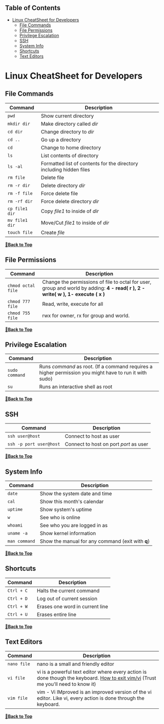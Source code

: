 ﻿## Table of Contents

- [Linux CheatSheet for Developers](#linux-cheatsheet-for-developers)
  - [File Commands](#file-commands)
  - [File Permissions](#file-permissions)
  - [Privilege Escalation](#privilege-escalation)
  - [SSH](#ssh)
  - [System Info](#system-info)
  - [Shortcuts](#shortcuts)
  - [Text Editors](#text-editors)

# Linux CheatSheet for Developers

## File Commands

| Command | Description |
| ------- | ----------- |
| `pwd` | Show current directory | 
| `mkdir dir` | Make directory called *dir* | 
| `cd dir` | Change directory to *dir* |
| `cd ..` | Go up a directory | 
| `cd` | Change to home directory |
| `ls` | List contents of directory|
| `ls -al` | Formatted list of contents for the directory including hidden files |
| `rm file` | Delete file | 
| `rm -r dir` | Delete directory *dir* | 
| `rm -f file` |Force delete file | 
| `rm -rf dir` | Force delete directory *dir* | 
| `cp file1 dir` | Copy *file1* to inside of *dir*| 
| `mv file1 dir` | Move/Cut *file1* to inside of *dir*| 
| `touch file` | Create *file*| 

**[🔼Back to Top](#table-of-contents)**

## File Permissions

| Command | Description |
| ------- | ----------- |
| `chmod octal file` | Change the permissions of file to octal for user, group and world by adding: **4 - read( r ), 2 - write( w ), 1- execute ( x )**|
| `chmod 777 file` | Read, write, execute for all| 
| `chmod 755 file` | rwx for owner, rx for group and world.| 

**[🔼Back to Top](#table-of-contents)**

 ## Privilege Escalation
 
| Command | Description |
| ------- | ----------- |
| `sudo command` | Runs *command* as root. (If a command requires a higher permission you might have to run it with sudo)|
| `su` | Runs an interactive shell as root |

**[🔼Back to Top](#table-of-contents)**

## SSH

| Command | Description |
| ------- | ----------- |
| `ssh user@host` | Connect to host as user |
| `ssh -p port user@host` | Connect to host on port *port* as user|

**[🔼Back to Top](#table-of-contents)**

## System Info

| Command | Description |
| ------- | ----------- |
| `date` | Show the system date and time |
| `cal` | Show this month's calendar |
| `uptime` | Show system's uptime |
| `w` | See who is online |
| `whoami` | See who you are logged in as|
| `uname -a` | Show kernel information |
| `man command` | Show the manual for any command (exit with **q**) 

**[🔼Back to Top](#table-of-contents)**

## Shortcuts

| Command | Description |
| ------- | ----------- |
| `Ctrl + C` | Halts the current command |
| `Ctrl + D` | Log out of current session |
| `Ctrl + W` | Erases one word in current line |
| `Ctrl + U` | Erases entire line |

**[🔼Back to Top](#table-of-contents)**

## Text Editors
| Command | Description |
| ------- | ----------- |
| `nano file` | nano  is  a  small and friendly editor |
| `vi file` | vi is a powerful text editor where every action is done though the keyboard. [How to exit vim/vi](https://www.cyberciti.biz/faq/linux-unix-exit-vim-editor/) (Trust me you'll need to know it) |
| `vim file` | vim - Vi IMproved is an improved version of the vi editor. Like vi, every action is done through the keyboard.|

**[🔼Back to Top](#table-of-contents)**
